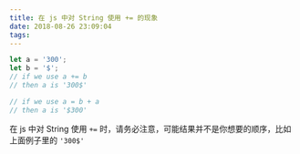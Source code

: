 ```yaml
---
title: 在 js 中对 String 使用 += 的现象
date: 2018-08-26 23:09:04
tags:
---
```


```js
let a = '300';
let b = '$';
// if we use a += b
// then a is '300$'

// if we use a = b + a
// then a is '$300'
```

在 js 中对 String 使用 `+=` 时，请务必注意，可能结果并不是你想要的顺序，比如上面例子里的 `'300$'`
